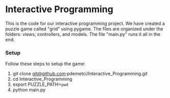 # Interactive Programming #

This is the code for our interactive programming project. We have created a puzzle game called "grid" using pygame. 
The files are organized under the folders: views, controllers, and models. 
The file "main.py" runs it all in the end.

### Setup ###

Follow these steps to setup the game:

1. git clone git@github.com:pdemetci/Interactive_Programming.git
2. cd Interactive_Programming
3. export PUZZLE_PATH=`pwd`
4. python main.py 

